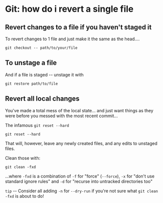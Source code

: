 ﻿# Git: how do i revert a single file

## Revert changes to a file if you haven't staged it

To revert changes to 1 file and just make it the same as the head....

	git checkout -- path/to/your/file


## To unstage a file

And if a file is staged -- unstage it with

	git restore path/to/file


## Revert all local changes

You've made a total mess of the local state... and just want things as they were before you messed with the most recent commit...

The infamous `git reset --hard`

    git reset --hard

That will, however, leave any newly created files, and any edits to unstaged files.

Clean those with:

	git clean -fxd

...where `-fxd` is a combination of `-f` for "force" (`--force`), `-x` for "don't use standard ignore rules" and `-d` for "recurse into untracked directories too"

`tip` -- Consider all adding `-n` for `--dry-run` if you're not sure what `git clean -fxd` is about to do!
